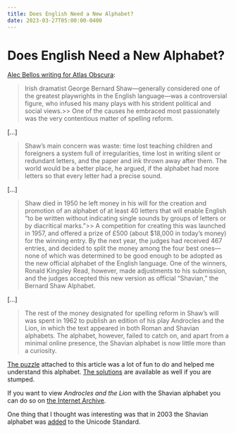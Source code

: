```yaml
---
title: Does English Need a New Alphabet?
date: 2023-03-27T05:00:00-0400
---
```


# Does English Need a New Alphabet?

[Alec Bellos writing for Atlas Obscura](https://www.atlasobscura.com/articles/puzzles-shavian-language?utm_source=pocket_saves):

> Irish dramatist George Bernard Shaw—generally considered one of the greatest playwrights in the English language—was a controversial figure, who infused his many plays with his strident political and social views.>> One of the causes he embraced most passionately was the very contentious matter of spelling reform.

\[…\]

> Shaw’s main concern was waste: time lost teaching children and foreigners a system full of irregularities, time lost in writing silent or redundant letters, and the paper and ink thrown away after them. The world would be a better place, he argued, if the alphabet had more letters so that every letter had a precise sound.

\[…\]

> Shaw died in 1950 he left money in his will for the creation and promotion of an alphabet of at least 40 letters that will enable English “to be written without indicating single sounds by groups of letters or by diacritical marks.”>> A competition for creating this was launched in 1957, and offered a prize of £500 (about $18,000 in today’s money) for the winning entry. By the next year, the judges had received 467 entries, and decided to split the money among the four best ones—none of which was determined to be good enough to be adopted as the new official alphabet of the English language. One of the winners, Ronald Kingsley Read, however, made adjustments to his submission, and the judges accepted this new version as official “Shavian,” the Bernard Shaw Alphabet.

\[…\]

> The rest of the money designated for spelling reform in Shaw’s will was spent in 1962 to publish an edition of his play Androcles and the Lion, in which the text appeared in both Roman and Shavian alphabets. The alphabet, however, failed to catch on, and apart from a minimal online presence, the Shavian alphabet is now little more than a curiosity.

[The puzzle](https://images.atlasobscura.com/uploads/puzzles/AO_Puzzles_Shavian.pdf) attached to this article was a lot of fun to do and helped me understand this alphabet. [The solutions](https://images.atlasobscura.com/uploads/puzzles/AO_Puzzles_Shavian_Solutions.pdf) are available as well if you are stumped.

If you want to view _Androcles and the Lion_ with the Shavian alphabet you can do so on [the Internet Archive](https://archive.org/details/AndroclesAndTheLion_ShawAlphabetEdition/page/n19/mode/2up).

One thing that I thought was interesting was that in 2003 the Shavian alphabet was [added](https://en.wikipedia.org/wiki/Shavian_(Unicode_block)) to the Unicode Standard.
